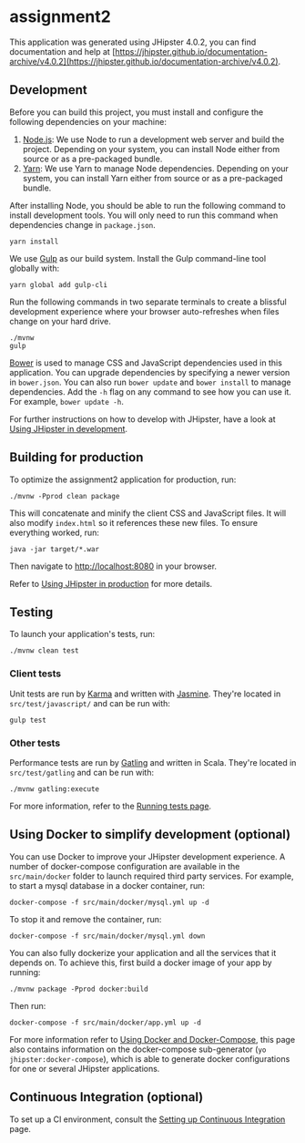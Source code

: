 # assignment2
This application was generated using JHipster 4.0.2, you can find documentation and help at [https://jhipster.github.io/documentation-archive/v4.0.2](https://jhipster.github.io/documentation-archive/v4.0.2).

## Development

Before you can build this project, you must install and configure the following dependencies on your machine:
1. [Node.js][]: We use Node to run a development web server and build the project.
   Depending on your system, you can install Node either from source or as a pre-packaged bundle.
2. [Yarn][]: We use Yarn to manage Node dependencies.
   Depending on your system, you can install Yarn either from source or as a pre-packaged bundle.

After installing Node, you should be able to run the following command to install development tools.
You will only need to run this command when dependencies change in `package.json`.

    yarn install

We use [Gulp][] as our build system. Install the Gulp command-line tool globally with:

    yarn global add gulp-cli

Run the following commands in two separate terminals to create a blissful development experience where your browser
auto-refreshes when files change on your hard drive.

    ./mvnw
    gulp

[Bower][] is used to manage CSS and JavaScript dependencies used in this application. You can upgrade dependencies by
specifying a newer version in `bower.json`. You can also run `bower update` and `bower install` to manage dependencies.
Add the `-h` flag on any command to see how you can use it. For example, `bower update -h`.

For further instructions on how to develop with JHipster, have a look at [Using JHipster in development][].


## Building for production

To optimize the assignment2 application for production, run:

    ./mvnw -Pprod clean package

This will concatenate and minify the client CSS and JavaScript files. It will also modify `index.html` so it references these new files.
To ensure everything worked, run:

    java -jar target/*.war

Then navigate to [http://localhost:8080](http://localhost:8080) in your browser.

Refer to [Using JHipster in production][] for more details.

## Testing

To launch your application's tests, run:

    ./mvnw clean test

### Client tests

Unit tests are run by [Karma][] and written with [Jasmine][]. They're located in `src/test/javascript/` and can be run with:

    gulp test


### Other tests

Performance tests are run by [Gatling][] and written in Scala. They're located in `src/test/gatling` and can be run with:

    ./mvnw gatling:execute

For more information, refer to the [Running tests page][].

## Using Docker to simplify development (optional)

You can use Docker to improve your JHipster development experience. A number of docker-compose configuration are available in the `src/main/docker` folder to launch required third party services.
For example, to start a mysql database in a docker container, run:

    docker-compose -f src/main/docker/mysql.yml up -d

To stop it and remove the container, run:

    docker-compose -f src/main/docker/mysql.yml down

You can also fully dockerize your application and all the services that it depends on.
To achieve this, first build a docker image of your app by running:

    ./mvnw package -Pprod docker:build

Then run:

    docker-compose -f src/main/docker/app.yml up -d

For more information refer to [Using Docker and Docker-Compose][], this page also contains information on the docker-compose sub-generator (`yo jhipster:docker-compose`), which is able to generate docker configurations for one or several JHipster applications.

## Continuous Integration (optional)

To set up a CI environment, consult the [Setting up Continuous Integration][] page.

[JHipster Homepage and latest documentation]: https://jhipster.github.io
[JHipster 4.0.2 archive]: https://jhipster.github.io/documentation-archive/v4.0.2

[Using JHipster in development]: https://jhipster.github.io/documentation-archive/v4.0.2/development/
[Using Docker and Docker-Compose]: https://jhipster.github.io/documentation-archive/v4.0.2/docker-compose
[Using JHipster in production]: https://jhipster.github.io/documentation-archive/v4.0.2/production/
[Running tests page]: https://jhipster.github.io/documentation-archive/v4.0.2/running-tests/
[Setting up Continuous Integration]: https://jhipster.github.io/documentation-archive/v4.0.2/setting-up-ci/

[Gatling]: http://gatling.io/
[Node.js]: https://nodejs.org/
[Yarn]: https://yarnpkg.org/
[Bower]: http://bower.io/
[Gulp]: http://gulpjs.com/
[BrowserSync]: http://www.browsersync.io/
[Karma]: http://karma-runner.github.io/
[Jasmine]: http://jasmine.github.io/2.0/introduction.html
[Protractor]: https://angular.github.io/protractor/
[Leaflet]: http://leafletjs.com/
[DefinitelyTyped]: http://definitelytyped.org/
